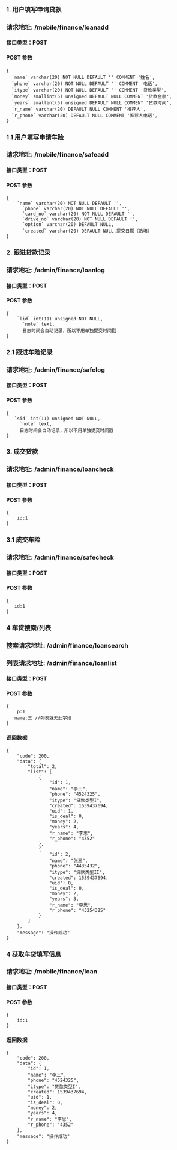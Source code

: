 ### 1. 用户填写申请贷款
### 请求地址: /mobile/finance/loanadd

#### 接口类型：POST

#### POST 参数

```
{
  `name` varchar(20) NOT NULL DEFAULT '' COMMENT '姓名',
  `phone` varchar(20) NOT NULL DEFAULT '' COMMENT '电话',
  `itype` varchar(20) NOT NULL DEFAULT '' COMMENT '贷款类型',
  `money` smallint(5) unsigned DEFAULT NULL COMMENT '贷款金额',
  `years` smallint(5) unsigned DEFAULT NULL COMMENT '贷款时间',
  `r_name` varchar(20) DEFAULT NULL COMMENT '推荐人',
  `r_phone` varchar(20) DEFAULT NULL COMMENT '推荐人电话',
}
```
### 1.1 用户填写申请车险
### 请求地址: /mobile/finance/safeadd

#### 接口类型：POST

#### POST 参数

```
{
    `name` varchar(20) NOT NULL DEFAULT '',
      `phone` varchar(20) NOT NULL DEFAULT '',
      `card_no` varchar(20) NOT NULL DEFAULT '',
      `drive_no` varchar(20) NOT NULL DEFAULT '',
      `option` varchar(20) DEFAULT NULL,
      `created` varchar(20) DEFAULT NULL,提交日期（选填）
}
```
### 2. 跟进贷款记录
### 请求地址: /admin/finance/loanlog

#### 接口类型：POST

#### POST 参数

```
{
    `lid` int(11) unsigned NOT NULL,
      `note` text,
      日志时间会自动记录，所以不用单独提交时间戳
}
```
### 2.1 跟进车险记录
### 请求地址: /admin/finance/safelog

#### 接口类型：POST

#### POST 参数

```
{
   `sid` int(11) unsigned NOT NULL,
     `note` text,
     日志时间会自动记录，所以不用单独提交时间戳
}
```
### 3. 成交贷款
### 请求地址: /admin/finance/loancheck

#### 接口类型：POST

#### POST 参数

```
{
    id:1
}
```
### 3.1 成交车险
### 请求地址: /admin/finance/safecheck

#### 接口类型：POST

#### POST 参数

```
{
   id:1
}
```

### 4 车贷搜索/列表
### 搜索请求地址: /admin/finance/loansearch
### 列表请求地址: /admin/finance/loanlist

#### 接口类型：POST

#### POST 参数

```
{
    p:1
   name:三 //列表就无此字段
}
```
#### 返回数据
```angularjs
{
    "code": 200,
    "data": {
        "total": 2,
        "list": [
            {
                "id": 1,
                "name": "李三",
                "phone": "4524325",
                "itype": "贷款类型I",
                "created": 1539437694,
                "uid": 1,
                "is_deal": 0,
                "money": 2,
                "years": 4,
                "r_name": "李思",
                "r_phone": "4352"
            },
            {
                "id": 2,
                "name": "张三",
                "phone": "4435432",
                "itype": "贷款类型II",
                "created": 1539437694,
                "uid": 0,
                "is_deal": 0,
                "money": 2,
                "years": 3,
                "r_name": "李思",
                "r_phone": "43254325"
            }
        ]
    },
    "message": "操作成功"
}
```
### 4 获取车贷填写信息
### 请求地址: /mobile/finance/loan

#### 接口类型：POST

#### POST 参数

```
{
    id:1
}
```
#### 返回数据
```angularjs
{
    "code": 200,
    "data": {
        "id": 1,
        "name": "李三",
        "phone": "4524325",
        "itype": "贷款类型I",
        "created": 1539437694,
        "uid": 1,
        "is_deal": 0,
        "money": 2,
        "years": 4,
        "r_name": "李思",
        "r_phone": "4352"
    },
    "message": "操作成功"
}
```
